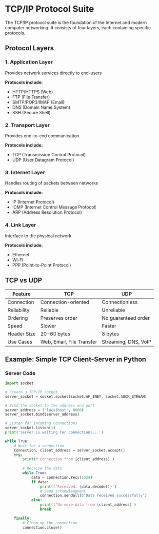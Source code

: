 # TCP/IP Protocol Suite

The TCP/IP protocol suite is the foundation of the Internet and modern computer networking. It consists of four layers, each containing specific protocols.

## Protocol Layers

### 1. Application Layer
Provides network services directly to end-users

**Protocols include:**
- HTTP/HTTPS (Web)
- FTP (File Transfer)
- SMTP/POP3/IMAP (Email)
- DNS (Domain Name System)
- SSH (Secure Shell)

### 2. Transport Layer
Provides end-to-end communication

**Protocols include:**
- TCP (Transmission Control Protocol)
- UDP (User Datagram Protocol)

### 3. Internet Layer
Handles routing of packets between networks

**Protocols include:**
- IP (Internet Protocol)
- ICMP (Internet Control Message Protocol)
- ARP (Address Resolution Protocol)

### 4. Link Layer
Interface to the physical network

**Protocols include:**
- Ethernet
- Wi-Fi
- PPP (Point-to-Point Protocol)

## TCP vs UDP

| Feature | TCP | UDP |
|---------|-----|-----|
| Connection | Connection-oriented | Connectionless |
| Reliability | Reliable | Unreliable |
| Ordering | Preserves order | No guaranteed order |
| Speed | Slower | Faster |
| Header Size | 20-60 bytes | 8 bytes |
| Use Cases | Web, Email, File Transfer | Streaming, DNS, VoIP |

## Example: Simple TCP Client-Server in Python

### Server Code
```python
import socket

# Create a TCP/IP socket
server_socket = socket.socket(socket.AF_INET, socket.SOCK_STREAM)

# Bind the socket to the address and port
server_address = ('localhost', 8000)
server_socket.bind(server_address)

# Listen for incoming connections
server_socket.listen(1)
print('Server is waiting for connections...')

while True:
    # Wait for a connection
    connection, client_address = server_socket.accept()
    try:
        print(f'Connection from {client_address}')
        
        # Receive the data
        while True:
            data = connection.recv(1024)
            if data:
                print(f'Received: {data.decode()}')
                # Send acknowledgment
                connection.sendall(b'Data received successfully')
            else:
                print(f'No more data from {client_address}')
                break
            
    finally:
        # Clean up the connection
        connection.close()
